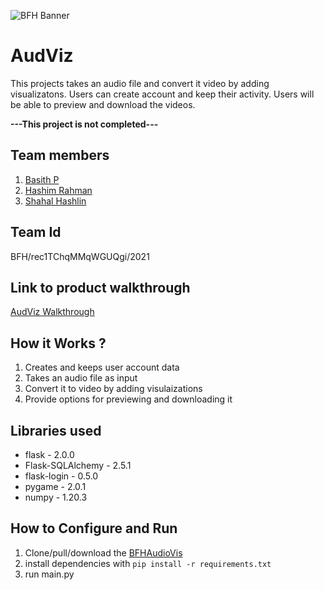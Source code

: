 ![BFH Banner](https://trello-attachments.s3.amazonaws.com/542e9c6316504d5797afbfb9/542e9c6316504d5797afbfc1/39dee8d993841943b5723510ce663233/Frame_19.png)

# AudViz

This projects takes an audio file and convert it video by adding visualizatons. Users can create account and keep their activity. Users will be able to preview and download the videos.

**---This project is not completed---**

## Team members

1. [Basith P](https://github.com/Basith-P)
2. [Hashim Rahman](https://github.com/Hashimrhmnp)
3. [Shahal Hashlin](https://github.com/hashlinn10)

## Team Id

BFH/rec1TChqMMqWGUQgi/2021

## Link to product walkthrough

[AudViz Walkthrough](https://www.loom.com/share/856d29f2a19147d893fb2d617e28863d?sharedAppSource=personal_library)

## How it Works ?

1. Creates and keeps user account data
2. Takes an audio file as input
3. Convert it to video by adding visulaizations
4. Provide options for previewing and downloading it

## Libraries used

-  flask - 2.0.0
-  Flask-SQLAlchemy - 2.5.1
-  flask-login - 0.5.0
-  pygame - 2.0.1
-  numpy - 1.20.3

## How to Configure and Run

1. Clone/pull/download the [BFHAudioVis](https://github.com/Basith-P/BFHAudioVIs)
2. install dependencies with `pip install -r requirements.txt`
3. run main.py

